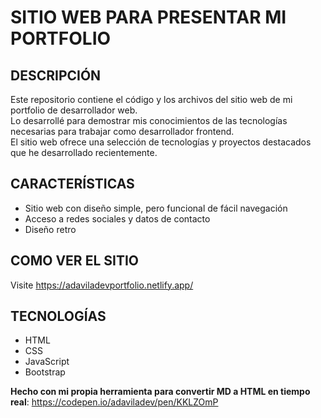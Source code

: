 # SITIO WEB PARA PRESENTAR MI PORTFOLIO

## DESCRIPCIÓN
Este repositorio contiene el código y los archivos del sitio web de mi portfolio de desarrollador web.  
Lo desarrollé para demostrar mis conocimientos de las tecnologías necesarias para trabajar como desarrollador frontend.  
El sitio web ofrece una selección de tecnologías y proyectos destacados que he desarrollado recientemente.

## CARACTERÍSTICAS
- Sitio web con diseño simple, pero funcional de fácil navegación
- Acceso a redes sociales y datos de contacto
- Diseño retro

## COMO VER EL SITIO
Visite https://adaviladevportfolio.netlify.app/ 

## TECNOLOGÍAS
- HTML
- CSS
- JavaScript
- Bootstrap


**Hecho con mi propia herramienta para convertir MD a HTML en tiempo real**: 
https://codepen.io/adaviladev/pen/KKLZOmP
